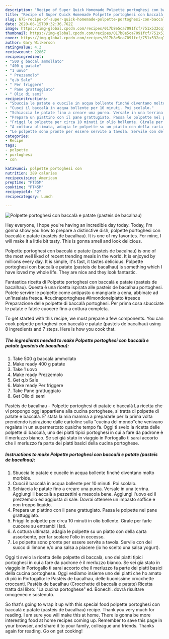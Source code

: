 ```yaml
---
description: "Recipe of Super Quick Homemade Polpette portoghesi con baccalà e patate (pasteis de bacalhau)"
title: "Recipe of Super Quick Homemade Polpette portoghesi con baccalà e patate (pasteis de bacalhau)"
slug: 675-recipe-of-super-quick-homemade-polpette-portoghesi-con-baccala-e-patate-pasteis-de-bacalhau
date: 2020-06-15T09:32:36.762Z
image: https://img-global.cpcdn.com/recipes/017b8e5ca7091fcf/751x532cq70/polpette-portoghesi-con-baccala-e-patate-pasteis-de-bacalhau-recipe-main-photo.jpg
thumbnail: https://img-global.cpcdn.com/recipes/017b8e5ca7091fcf/751x532cq70/polpette-portoghesi-con-baccala-e-patate-pasteis-de-bacalhau-recipe-main-photo.jpg
cover: https://img-global.cpcdn.com/recipes/017b8e5ca7091fcf/751x532cq70/polpette-portoghesi-con-baccala-e-patate-pasteis-de-bacalhau-recipe-main-photo.jpg
author: Gary Wilkerson
ratingvalue: 4.3
reviewcount: 22867
recipeingredient:
- "500 g baccal ammollato"
- "400 g patate"
- "1 uovo"
- " Prezzemolo"
- "q.b Sale"
- " Per friggere"
- " Pane grattuggiato"
- " Olio di semi"
recipeinstructions:
- "Sbuccia le patate e cuocile in acqua bollente finché diventano molto morbide."
- "Cuoci il baccalà in acqua bollente per 10 minuti. Poi scolalo."
- "Schiaccia le patate fino a creare una purea. Versale in una terrina. Aggiungi il baccalà a pezzettini e mescola bene. Aggiungi l&#39;uovo ed il prezzemolo ed aggiusta di sale. Dovrai ottenere un impasto soffice e non troppo liquido."
- "Prepara un piattino con il pane grattugiato. Passa le polpette nel pane grattuggiato."
- "Friggi le polpette per circa 10 minuti in olio bollente. Girale per farle cuocere su entrambi i lati."
- "A cottura ultimata, adagia le polpette su un piatto con della carta assorbente, per far scolare l&#39;olio in eccesso."
- "Le polpette sono pronte per essere servite a tavola. Servile con del succo di limone e/o una salsa a piacere (io ho scelto una salsa yogurt)."
categories:
- Recipe
tags:
- polpette
- portoghesi
- con

katakunci: polpette portoghesi con 
nutrition: 289 calories
recipecuisine: American
preptime: "PT35M"
cooktime: "PT45M"
recipeyield: "2"
recipecategory: Lunch

---
```



![Polpette portoghesi con baccalà e patate (pasteis de bacalhau)](https://img-global.cpcdn.com/recipes/017b8e5ca7091fcf/751x532cq70/polpette-portoghesi-con-baccala-e-patate-pasteis-de-bacalhau-recipe-main-photo.jpg)

Hey everyone, I hope you're having an incredible day today. Today, I'm gonna show you how to prepare a distinctive dish, polpette portoghesi con baccalà e patate (pasteis de bacalhau). It is one of my favorites. For mine, I will make it a little bit tasty. This is gonna smell and look delicious.

Polpette portoghesi con baccalà e patate (pasteis de bacalhau) is one of the most well liked of recent trending meals in the world. It is enjoyed by millions every day. It is simple, it's fast, it tastes delicious. Polpette portoghesi con baccalà e patate (pasteis de bacalhau) is something which I have loved my whole life. They are nice and they look fantastic.

Fantastica ricetta di Polpette portoghesi con baccalà e patate (pasteis de bacalhau). Questa è una ricetta ispirata alle pasteis de bacalhau portoghesi. Potete servire le polpette come antipasto o mangiarle a cena, abbinate ad un&#39;insalata fresca. #cucinaportoghese #ilmondonelpiatto #pesce Preparazione delle polpette di baccalà portoghesi. Per prima cosa sbucciate le patate e fatele cuocere fino a cottura completa.


To get started with this recipe, we must prepare a few components. You can cook polpette portoghesi con baccalà e patate (pasteis de bacalhau) using 8 ingredients and 7 steps. Here is how you cook that.

<!--inarticleads1-->

##### The ingredients needed to make Polpette portoghesi con baccalà e patate (pasteis de bacalhau):

1. Take 500 g baccalà ammollato
1. Make ready 400 g patate
1. Take 1 uovo
1. Make ready  Prezzemolo
1. Get q.b Sale
1. Make ready  Per friggere
1. Take  Pane grattuggiato
1. Get  Olio di semi


Pastéis de bacalhau - Polpette portoghesi di patate e baccalà La ricetta che vi propongo oggi appartiene alla cucina portoghese, si tratta di polpette di patate e baccalà. E&#39; stata la mia mamma a prepararle per la prima volta prendendo ispirazione dalle cartoline sulla &#34;cucina del mondo&#34;che venivano regalate in un supermercato qualche tempo fa. Oggi ti svelo la ricetta delle polpette di baccalà, uno dei piatti tipici portoghesi in cui a fare da padrone è il merluzzo bianco. Se sei già stato in viaggio in Portogallo ti sarai accorto che il merluzzo fa parte dei piatti basici della cucina portoghese. 

<!--inarticleads2-->

##### Instructions to make Polpette portoghesi con baccalà e patate (pasteis de bacalhau):

1. Sbuccia le patate e cuocile in acqua bollente finché diventano molto morbide.
1. Cuoci il baccalà in acqua bollente per 10 minuti. Poi scolalo.
1. Schiaccia le patate fino a creare una purea. Versale in una terrina. Aggiungi il baccalà a pezzettini e mescola bene. Aggiungi l&#39;uovo ed il prezzemolo ed aggiusta di sale. Dovrai ottenere un impasto soffice e non troppo liquido.
1. Prepara un piattino con il pane grattugiato. Passa le polpette nel pane grattuggiato.
1. Friggi le polpette per circa 10 minuti in olio bollente. Girale per farle cuocere su entrambi i lati.
1. A cottura ultimata, adagia le polpette su un piatto con della carta assorbente, per far scolare l&#39;olio in eccesso.
1. Le polpette sono pronte per essere servite a tavola. Servile con del succo di limone e/o una salsa a piacere (io ho scelto una salsa yogurt).


Oggi ti svelo la ricetta delle polpette di baccalà, uno dei piatti tipici portoghesi in cui a fare da padrone è il merluzzo bianco. Se sei già stato in viaggio in Portogallo ti sarai accorto che il merluzzo fa parte dei piatti basici della cucina portoghese. Oggi vediamo insieme uno dei piatti che ho amato di più in Portogallo: le Pastéis de bacalhau, delle buonissime crocchette croccanti. Pastéis de bacalhau (Crocchette di baccalà e patate) Ricetta tratta dal libro: &#34;La cucina portoghese&#34; ed. Bonechi. dovrà risultare omogeneo e sostenuto. 

So that's going to wrap it up with this special food polpette portoghesi con baccalà e patate (pasteis de bacalhau) recipe. Thank you very much for reading. I am sure you will make this at home. There is gonna be more interesting food at home recipes coming up. Remember to save this page in your browser, and share it to your family, colleague and friends. Thanks again for reading. Go on get cooking!
